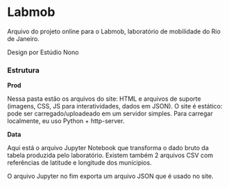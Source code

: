 # Labmob

Arquivo do projeto online para o Labmob, laboratório de mobilidade do Rio de Janeiro.

Design por Estúdio Nono



### Estrutura

**Prod** 

Nessa pasta estão os arquivos do site: HTML e arquivos de suporte (imagens, CSS, JS para interatividades, dados em JSON). O site é estático: pode ser carregado/uploadeado em um servidor simples. Para carregar localmente, eu uso Python + http-server.



**Data** 

Aqui está o arquivo Jupyter Notebook que transforma o dado bruto da tabela produzida pelo laboratório. Existem também 2 arquivos CSV com referências de latitude e longitude dos munícipios. 

O arquivo Jupyter no fim exporta um arquivo JSON que é usado no site.


